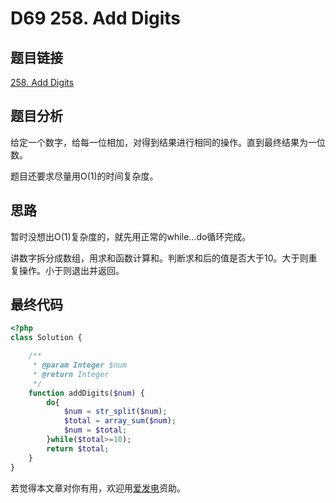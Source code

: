 # D69 258. Add Digits

## 题目链接

[258. Add Digits](https://leetcode.com/problems/add-digits/)

## 题目分析

给定一个数字，给每一位相加，对得到结果进行相同的操作。直到最终结果为一位数。

题目还要求尽量用O\(1\)的时间复杂度。

## 思路

暂时没想出O\(1\)复杂度的，就先用正常的while...do循环完成。

讲数字拆分成数组，用求和函数计算和。判断求和后的值是否大于10。大于则重复操作。小于则退出并返回。

## 最终代码

```php
<?php
class Solution {

    /**
     * @param Integer $num
     * @return Integer
     */
    function addDigits($num) {
        do{
            $num = str_split($num);
            $total = array_sum($num);
            $num = $total;
        }while($total>=10);
        return $total;
    }
}
```

若觉得本文章对你有用，欢迎用[爱发电](https://afdian.net/@skys215)资助。

